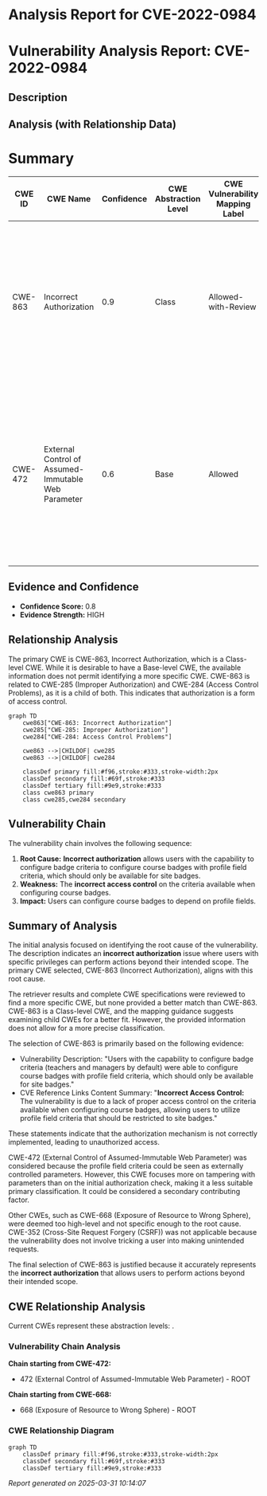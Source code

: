# Analysis Report for CVE-2022-0984

# Vulnerability Analysis Report: CVE-2022-0984

## Description



## Analysis (with Relationship Data)

# Summary
| CWE ID | CWE Name | Confidence | CWE Abstraction Level | CWE Vulnerability Mapping Label | CWE-Vulnerability Mapping Notes |
|---|---|---|---|---|---|
| CWE-863 | Incorrect Authorization | 0.9 | Class | Allowed-with-Review | Primary CWE. The product performs an authorization check when an actor attempts to access a resource or perform an action, but it does not correctly perform the check. |
| CWE-472 | External Control of Assumed-Immutable Web Parameter | 0.6 | Base | Allowed | Secondary candidate. The web application does not sufficiently verify inputs that are assumed to be immutable but are actually externally controllable, such as hidden form fields. |

## Evidence and Confidence

*   **Confidence Score:** 0.8
*   **Evidence Strength:** HIGH

## Relationship Analysis
The primary CWE is CWE-863, Incorrect Authorization, which is a Class-level CWE. While it is desirable to have a Base-level CWE, the available information does not permit identifying a more specific CWE.
CWE-863 is related to CWE-285 (Improper Authorization) and CWE-284 (Access Control Problems), as it is a child of both. This indicates that authorization is a form of access control.

```mermaid
graph TD
    cwe863["CWE-863: Incorrect Authorization"]
    cwe285["CWE-285: Improper Authorization"]
    cwe284["CWE-284: Access Control Problems"]

    cwe863 -->|CHILDOF| cwe285
    cwe863 -->|CHILDOF| cwe284

    classDef primary fill:#f96,stroke:#333,stroke-width:2px
    classDef secondary fill:#69f,stroke:#333
    classDef tertiary fill:#9e9,stroke:#333
    class cwe863 primary
    class cwe285,cwe284 secondary
```

## Vulnerability Chain
The vulnerability chain involves the following sequence:
1.  **Root Cause:** **Incorrect authorization** allows users with the capability to configure badge criteria to configure course badges with profile field criteria, which should only be available for site badges.
2.  **Weakness:** The **incorrect access control** on the criteria available when configuring course badges.
3.  **Impact:** Users can configure course badges to depend on profile fields.

## Summary of Analysis
The initial analysis focused on identifying the root cause of the vulnerability. The description indicates an **incorrect authorization** issue where users with specific privileges can perform actions beyond their intended scope. The primary CWE selected, CWE-863 (Incorrect Authorization), aligns with this root cause.

The retriever results and complete CWE specifications were reviewed to find a more specific CWE, but none provided a better match than CWE-863. CWE-863 is a Class-level CWE, and the mapping guidance suggests examining child CWEs for a better fit. However, the provided information does not allow for a more precise classification.

The selection of CWE-863 is primarily based on the following evidence:

*   Vulnerability Description: "Users with the capability to configure badge criteria (teachers and managers by default) were able to configure course badges with profile field criteria, which should only be available for site badges."
*   CVE Reference Links Content Summary: "**Incorrect Access Control:** The vulnerability is due to a lack of proper access control on the criteria available when configuring course badges, allowing users to utilize profile field criteria that should be restricted to site badges."

These statements indicate that the authorization mechanism is not correctly implemented, leading to unauthorized access.

CWE-472 (External Control of Assumed-Immutable Web Parameter) was considered because the profile field criteria could be seen as externally controlled parameters. However, this CWE focuses more on tampering with parameters than on the initial authorization check, making it a less suitable primary classification. It could be considered a secondary contributing factor.

Other CWEs, such as CWE-668 (Exposure of Resource to Wrong Sphere), were deemed too high-level and not specific enough to the root cause. CWE-352 (Cross-Site Request Forgery (CSRF)) was not applicable because the vulnerability does not involve tricking a user into making unintended requests.

The final selection of CWE-863 is justified because it accurately represents the **incorrect authorization** that allows users to perform actions beyond their intended scope.


## CWE Relationship Analysis

Current CWEs represent these abstraction levels: .


### Vulnerability Chain Analysis

**Chain starting from CWE-472:**
- 472 (External Control of Assumed-Immutable Web Parameter) - ROOT


**Chain starting from CWE-668:**
- 668 (Exposure of Resource to Wrong Sphere) - ROOT



### CWE Relationship Diagram

```mermaid
graph TD
    classDef primary fill:#f96,stroke:#333,stroke-width:2px
    classDef secondary fill:#69f,stroke:#333
    classDef tertiary fill:#9e9,stroke:#333
```



*Report generated on 2025-03-31 10:14:07*
